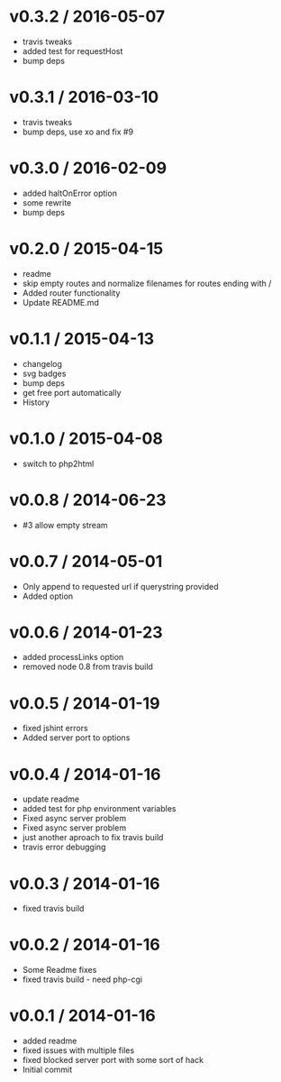 
v0.3.2 / 2016-05-07
===================

  * travis tweaks
  * added test for requestHost
  * bump deps

v0.3.1 / 2016-03-10
==================

  * travis tweaks
  * bump deps, use xo and fix #9

v0.3.0 / 2016-02-09
===================

  * added haltOnError option
  * some rewrite
  * bump deps

v0.2.0 / 2015-04-15
===================

  * readme
  * skip empty routes and normalize filenames for routes ending with /
  * Added router functionality
  * Update README.md

v0.1.1 / 2015-04-13
===================

  * changelog
  * svg badges
  * bump deps
  * get free port automatically
  * History

v0.1.0 / 2015-04-08
===================

  * switch to php2html

v0.0.8 / 2014-06-23
===================

  * #3 allow empty stream

v0.0.7 / 2014-05-01
===================

  * Only append  to requested url if querystring provided
  * Added  option

v0.0.6 / 2014-01-23
===================

  * added processLinks option
  * removed node 0.8 from travis build

v0.0.5 / 2014-01-19
===================

  * fixed jshint errors
  * Added server port to options

v0.0.4 / 2014-01-16
===================

  * update readme
  * added test for php environment variables
  * Fixed async server problem
  * Fixed async server problem
  * just another aproach to fix travis build
  * travis error debugging

v0.0.3 / 2014-01-16
===================

  * fixed travis build

v0.0.2 / 2014-01-16
===================

  * Some Readme fixes
  * fixed travis build - need php-cgi

v0.0.1 / 2014-01-16
===================

  * added readme
  * fixed issues with multiple files
  * fixed blocked server port with some sort of hack
  * Initial commit
